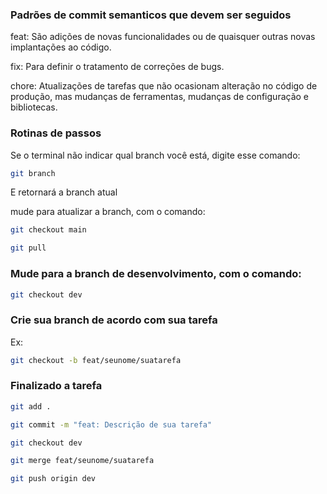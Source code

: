 ### Padrões de commit semanticos que devem ser seguidos

feat: São adições de novas funcionalidades ou de quaisquer outras novas implantações ao código.

fix: Para definir o tratamento de correções de bugs.

chore: Atualizações de tarefas que não ocasionam alteração no código de produção, mas mudanças de ferramentas, mudanças de configuração e bibliotecas.

### Rotinas de passos

Se o terminal não indicar qual branch você está, digite esse comando:

```bash
git branch
```

E retornará a branch atual

mude para atualizar a branch, com o comando:

```bash 
git checkout main
```

```bash
git pull
```

### Mude para a branch de desenvolvimento, com o comando:
```bash
git checkout dev
```

### Crie sua branch de acordo com sua tarefa

Ex:
```bash
git checkout -b feat/seunome/suatarefa
```

### Finalizado a tarefa

```bash
git add .
```
```bash
git commit -m "feat: Descrição de sua tarefa"
```
```bash
git checkout dev
```
```bash
git merge feat/seunome/suatarefa
```
```bash
git push origin dev
```
